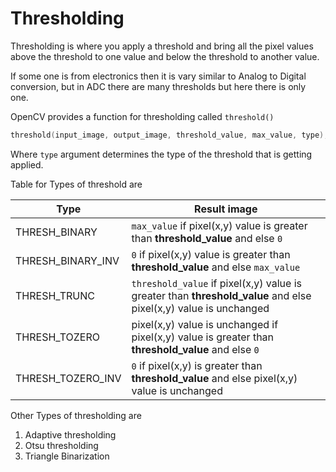 # Thresholding 
Thresholding is where you apply a threshold and bring all the pixel values 
above the threshold to one value and below the threshold to another value.

If some one is from electronics then it is vary similar to Analog to Digital conversion, but in ADC there are many thresholds but here there is only one.

OpenCV provides a function for thresholding called `threshold()`
```c
threshold(input_image, output_image, threshold_value, max_value, type);
```

Where `type` argument determines the type of the threshold that is getting applied.

Table for Types of threshold are 

| **Type** | **Result image**  |
| ------ | ------ |
| THRESH_BINARY | `max_value` if pixel(x,y) value is greater than **threshold_value** and else `0` |
| THRESH_BINARY_INV | `0` if pixel(x,y) value is greater than **threshold_value** and else `max_value` |
| THRESH_TRUNC | `threshold_value` if pixel(x,y) value is greater than **threshold_value** and else pixel(x,y) value is unchanged | 
| THRESH_TOZERO | pixel(x,y) value is unchanged if pixel(x,y) value is greater than **threshold_value** and else `0` | 
| THRESH_TOZERO_INV | `0` if pixel(x,y) is greater than **threshold_value** and else pixel(x,y) value is unchanged | 

Other Types of thresholding are 

1. Adaptive thresholding 
2. Otsu thresholding 
3. Triangle Binarization
